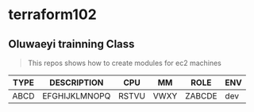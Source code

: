 # terraform102
## Oluwaeyi trainning Class

> This repos shows how to create modules for ec2 machines

TYPE | DESCRIPTION | CPU | MM | ROLE | ENV
-----|-------------|-----|----|------|----
ABCD |EFGHIJKLMNOPQ|RSTVU|VWXY|ZABCDE|dev